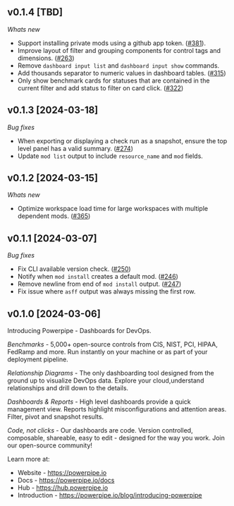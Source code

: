## v0.1.4 [TBD]
_Whats new_
- Support installing private mods using a github app token. ([#381](https://github.com/turbot/pipe-fittings/issues/381)).
- Improve layout of filter and grouping components for control tags and dimensions. ([#263](https://github.com/turbot/powerpipe/issues/263))
- Remove `dashboard input list` and `dashboard input show` commands.
- Add thousands separator to numeric values in dashboard tables. ([#315](https://github.com/turbot/powerpipe/issues/315))
- Only show benchmark cards for statuses that are contained in the current filter and add status to filter on card click. ([#322](https://github.com/turbot/powerpipe/issues/322))

## v0.1.3 [2024-03-18]
_Bug fixes_
- When exporting or displaying a check run as a snapshot, ensure the top level panel has a valid summary. ([#274](https://github.com/turbot/powerpipe/issues/274))
- Update `mod list` output to include `resource_name` and `mod` fields. 

## v0.1.2 [2024-03-15]
_Whats new_
- Optimize workspace load time for large workspaces with multiple dependent mods. ([#365](https://github.com/turbot/pipe-fittings/issues/365))

## v0.1.1 [2024-03-07]

_Bug fixes_
* Fix CLI available version check. ([#250](https://github.com/turbot/powerpipe/issues/250))
* Notify when `mod install` creates a default mod. ([#246](https://github.com/turbot/powerpipe/issues/246))
* Remove newline from end of `mod install` output.  ([#247](https://github.com/turbot/powerpipe/issues/247))
* Fix issue where `asff` output was always missing the first row.


## v0.1.0 [2024-03-06]

Introducing Powerpipe - Dashboards for DevOps.

*Benchmarks* - 5,000+ open-source controls from CIS, NIST, PCI, HIPAA, FedRamp and more. Run instantly on your machine or as part of your deployment pipeline.

*Relationship Diagrams* - The only dashboarding tool designed from the ground up to visualize DevOps data. Explore your cloud,understand relationships and drill down to the details.

*Dashboards & Reports* - High level dashboards provide a quick management view. Reports highlight misconfigurations and attention areas. Filter, pivot and snapshot results.

*Code, not clicks* - Our dashboards are code. Version controlled, composable, shareable, easy to edit - designed for the way you work. Join our open-source community!

Learn more at:
- Website - https://powerpipe.io
- Docs - https://powerpipe.io/docs
- Hub - https://hub.powerpipe.io
- Introduction - https://powerpipe.io/blog/introducing-powerpipe